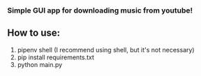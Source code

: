 ### Simple GUI app for downloading music from youtube!

## How to use:

1. pipenv shell (I recommend using shell, but it's not necessary)
2. pip install requirements.txt
3. python main.py
